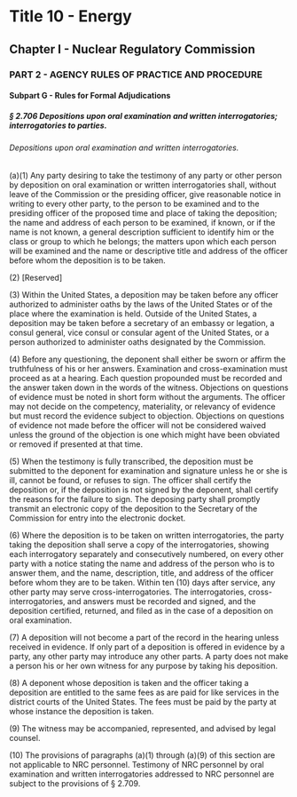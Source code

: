 
# Title 10 - Energy
## Chapter I - Nuclear Regulatory Commission
### PART 2 - AGENCY RULES OF PRACTICE AND PROCEDURE
#### Subpart G - Rules for Formal Adjudications
##### § 2.706 Depositions upon oral examination and written interrogatories; interrogatories to parties.
###### Depositions upon oral examination and written interrogatories.

(a)(1) Any party desiring to take the testimony of any party or other person by deposition on oral examination or written interrogatories shall, without leave of the Commission or the presiding officer, give reasonable notice in writing to every other party, to the person to be examined and to the presiding officer of the proposed time and place of taking the deposition; the name and address of each person to be examined, if known, or if the name is not known, a general description sufficient to identify him or the class or group to which he belongs; the matters upon which each person will be examined and the name or descriptive title and address of the officer before whom the deposition is to be taken.

(2) [Reserved]

(3) Within the United States, a deposition may be taken before any officer authorized to administer oaths by the laws of the United States or of the place where the examination is held. Outside of the United States, a deposition may be taken before a secretary of an embassy or legation, a consul general, vice consul or consular agent of the United States, or a person authorized to administer oaths designated by the Commission.

(4) Before any questioning, the deponent shall either be sworn or affirm the truthfulness of his or her answers. Examination and cross-examination must proceed as at a hearing. Each question propounded must be recorded and the answer taken down in the words of the witness. Objections on questions of evidence must be noted in short form without the arguments. The officer may not decide on the competency, materiality, or relevancy of evidence but must record the evidence subject to objection. Objections on questions of evidence not made before the officer will not be considered waived unless the ground of the objection is one which might have been obviated or removed if presented at that time.

(5) When the testimony is fully transcribed, the deposition must be submitted to the deponent for examination and signature unless he or she is ill, cannot be found, or refuses to sign. The officer shall certify the deposition or, if the deposition is not signed by the deponent, shall certify the reasons for the failure to sign. The deposing party shall promptly transmit an electronic copy of the deposition to the Secretary of the Commission for entry into the electronic docket.

(6) Where the deposition is to be taken on written interrogatories, the party taking the deposition shall serve a copy of the interrogatories, showing each interrogatory separately and consecutively numbered, on every other party with a notice stating the name and address of the person who is to answer them, and the name, description, title, and address of the officer before whom they are to be taken. Within ten (10) days after service, any other party may serve cross-interrogatories. The interrogatories, cross-interrogatories, and answers must be recorded and signed, and the deposition certified, returned, and filed as in the case of a deposition on oral examination.

(7) A deposition will not become a part of the record in the hearing unless received in evidence. If only part of a deposition is offered in evidence by a party, any other party may introduce any other parts. A party does not make a person his or her own witness for any purpose by taking his deposition.

(8) A deponent whose deposition is taken and the officer taking a deposition are entitled to the same fees as are paid for like services in the district courts of the United States. The fees must be paid by the party at whose instance the deposition is taken.

(9) The witness may be accompanied, represented, and advised by legal counsel.

(10) The provisions of paragraphs (a)(1) through (a)(9) of this section are not applicable to NRC personnel. Testimony of NRC personnel by oral examination and written interrogatories addressed to NRC personnel are subject to the provisions of § 2.709.

